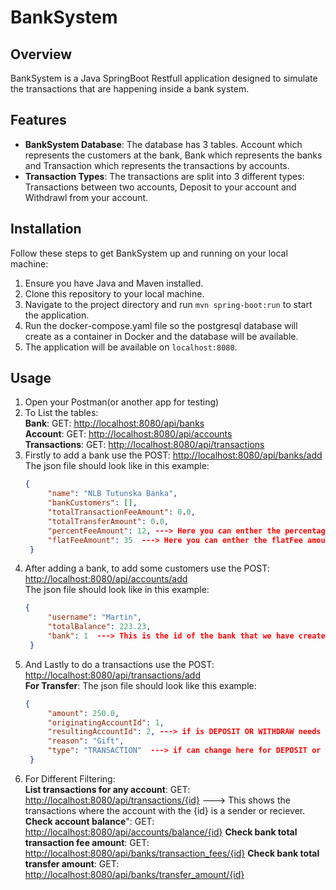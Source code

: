 # BankSystem

## Overview
BankSystem is a Java SpringBoot Restfull application designed to simulate the transactions that are happening inside a bank system.
## Features
- **BankSystem Database**: The database has 3 tables. Account which represents the customers at the bank, Bank which represents the banks and Transaction which represents the transactions by accounts.
- **Transaction Types**: The transactions are split into 3 different types: Transactions between two accounts, Deposit to your account and Withdrawl from your account.

## Installation
Follow these steps to get BankSystem up and running on your local machine:

1. Ensure you have Java and Maven installed.
2. Clone this repository to your local machine.
3. Navigate to the project directory and run `mvn spring-boot:run` to start the application.
4. Run the docker-compose.yaml file so the postgresql database will create as a container in Docker and the database will be available.
5. The application will be available on `localhost:8080`.

## Usage
1. Open your Postman(or another app for testing)
2. To List the tables: <br>
   **Bank**: GET: [http://localhost:8080/api/banks](http://localhost:8080/api/banks) <br>
   **Account**: GET: [http://localhost:8080/api/accounts](http://localhost:8080/api/banks) <br>
   **Transactions**: GET: [http://localhost:8080/api/transactions](http://localhost:8080/api/transactions)
3. Firstly to add a bank use the POST: [http://localhost:8080/api/banks/add](http://localhost:8080/api/banks/add)   <br>
   The json file should look like in this example:
   ```json 
   {
        "name": "NLB Tutunska Banka",
        "bankCustomers": [],
        "totalTransactionFeeAmount": 0.0,
        "totalTransferAmount": 0.0,
        "percentFeeAmount": 12, ---> Here you can enther the percentage fee that you like (12 means 12%).
        "flatFeeAmount": 35  ---> Here you can enther the flatFee amount in $.
    }
4. After adding a bank, to add some customers use the POST: [http://localhost:8080/api/accounts/add](http://localhost:8080/api/accounts/add)   <br>
   The json file should look like in this example:
   ```json
   {
        "username": "Martin",
        "totalBalance": 223.23,
        "bank": 1  ---> This is the id of the bank that we have created
    }
5. And Lastly to do a transactions use the POST: [http://localhost:8080/api/transactions/add](http://localhost:8080/api/transactions/add) <br>
   **For Transfer**: The json file should look like this example:
     ```json
     {
          "amount": 250.0,
          "originatingAccountId": 1,
          "resultingAccountId": 2, ---> if is DEPOSIT OR WITHDRAW needs to be the same as originatingAccountId.
          "reason": "Gift",
          "type": "TRANSACTION"  ---> if can change here for DEPOSIT or WITHDRAW (Needs to be in all Capital letters).
      }
6. For Different Filtering: <br>
   **List transactions for any account**: GET: [http://localhost:8080/api/transactions/{id}](http://localhost:8080/api/transactions/{id}) ---> This shows the transactions where the account with the {id} is a sender or reciever.
   **Check account balance**": GET: [http://localhost:8080/api/accounts/balance/{id}](http://localhost:8080/api/accounts/balance/{id})
   **Check bank total transaction fee amount**: GET: [http://localhost:8080/api/banks/transaction_fees/{id}](http://localhost:8080/api/banks/transaction_fees/{id})
   **Check bank total transfer amount**: GET: [http://localhost:8080/api/banks/transfer_amount/{id}](http://localhost:8080/api/banks/transfer_amount/{id})



